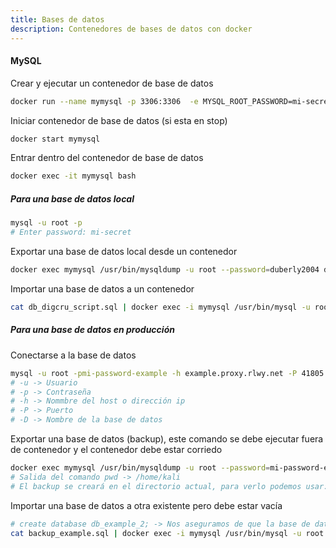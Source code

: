 ```yaml
---
title: Bases de datos
description: Contenedores de bases de datos con docker 
---
```

#### MySQL
Crear y ejecutar un contenedor de base de datos
```bash
docker run --name mymysql -p 3306:3306  -e MYSQL_ROOT_PASSWORD=mi-secret -d mysql
```
Iniciar contenedor de base de datos (si esta en stop)
```bash
docker start mymysql
```

Entrar dentro del contenedor de base de datos
```bash
docker exec -it mymysql bash
```

##### Para una base de datos local

```bash
mysql -u root -p
# Enter password: mi-secret
```

Exportar una base de datos local desde un contenedor
```bash
docker exec mymysql /usr/bin/mysqldump -u root --password=duberly2004 db_digcru > backup.sql
```

Importar una base de datos a un contenedor
```bash
cat db_digcru_script.sql | docker exec -i mymysql /usr/bin/mysql -u root --password=duberly2004 db_digcru
```

##### Para una base de datos en producción
Conectarse a la base de datos
```bash
mysql -u root -pmi-password-example -h example.proxy.rlwy.net -P 41805 -D db_example
# -u -> Usuario
# -p -> Contraseña
# -h -> Nommbre del host o dirección ip
# -P -> Puerto
# -D -> Nombre de la base de datos
```

Exportar una base de datos (backup), este comando se debe ejecutar fuera de contenedor y el contenedor debe estar corriedo
```bash
docker exec mymysql /usr/bin/mysqldump -u root --password=mi-password-example -h example.proxy.rlwy.net -P 41804 db_example > backup_example.sql
# Salida del comando pwd -> /home/kali
# El backup se creará en el directorio actual, para verlo podemos usar: cat backup_example.sql
```

Importar una base de datos a otra existente pero debe estar vacía
```bash
# create database db_example_2; -> Nos aseguramos de que la base de datos exista en nuestro servidor
cat backup_example.sql | docker exec -i mymysql /usr/bin/mysql -u root --password=mi-password-example -h example.proxy.rlwy.net db_example_2
```

